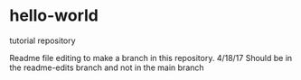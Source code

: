 # hello-world
tutorial repository

Readme file editing to make a branch in this repository. 4/18/17
Should be in the readme-edits branch and not in the main branch
